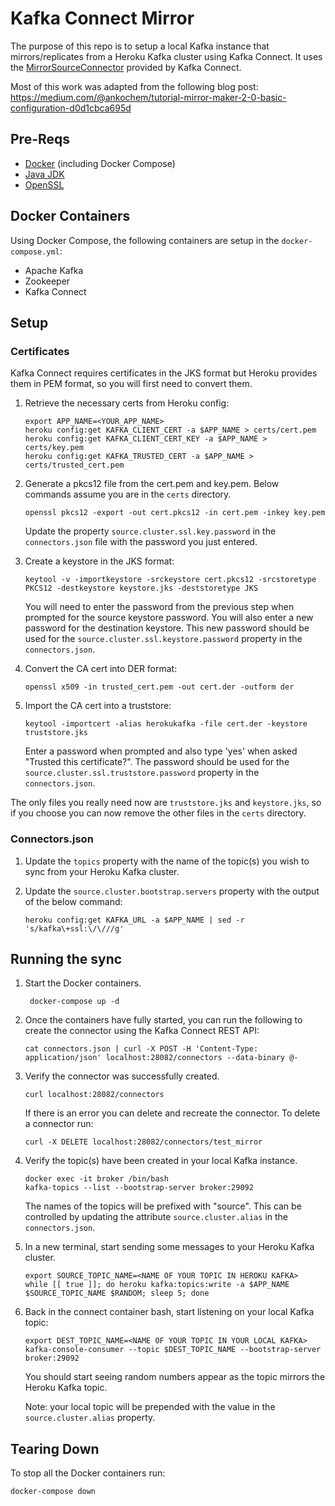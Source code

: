 # Kafka Connect Mirror

The purpose of this repo is to setup a local Kafka instance that mirrors/replicates from a Heroku Kafka cluster using Kafka Connect. It uses the [MirrorSourceConnector](https://github.com/apache/kafka/blob/trunk/connect/mirror/src/main/java/org/apache/kafka/connect/mirror/MirrorSourceConnector.java) provided by Kafka Connect.

Most of this work was adapted from the following blog post: https://medium.com/@ankochem/tutorial-mirror-maker-2-0-basic-configuration-d0d1cbca695d

## Pre-Reqs
* [Docker](https://www.docker.com/products/docker-desktop/) (including Docker Compose)
* [Java JDK](https://www.oracle.com/java/technologies/downloads/)
* [OpenSSL](https://www.openssl.org/)

## Docker Containers

Using Docker Compose, the following containers are setup in the `docker-compose.yml`:

* Apache Kafka
* Zookeeper
* Kafka Connect

## Setup

### Certificates
Kafka Connect requires certificates in the JKS format but Heroku provides them in PEM format, so you will first need to convert them.

1. Retrieve the necessary certs from Heroku config:
    ```
    export APP_NAME=<YOUR_APP_NAME>
    heroku config:get KAFKA_CLIENT_CERT -a $APP_NAME > certs/cert.pem
    heroku config:get KAFKA_CLIENT_CERT_KEY -a $APP_NAME > certs/key.pem
    heroku config:get KAFKA_TRUSTED_CERT -a $APP_NAME > certs/trusted_cert.pem
    ```

2. Generate a pkcs12 file from the cert.pem and key.pem. Below commands assume you are in the `certs` directory.

    ```
    openssl pkcs12 -export -out cert.pkcs12 -in cert.pem -inkey key.pem
    ```
    Update the property `source.cluster.ssl.key.password` in the `connectors.json` file with the password you just entered.

3. Create a keystore in the JKS format:
    ```
    keytool -v -importkeystore -srckeystore cert.pkcs12 -srcstoretype PKCS12 -destkeystore keystore.jks -deststoretype JKS
    ```
    You will need to enter the password from the previous step when prompted for the source keystore password. You will also enter a new password for the destination keystore. This new password should be used for the `source.cluster.ssl.keystore.password` property in the `connectors.json`.

4. Convert the CA cert into DER format:
    ```
    openssl x509 -in trusted_cert.pem -out cert.der -outform der
    ```

5. Import the CA cert into a truststore:
    ```
    keytool -importcert -alias herokukafka -file cert.der -keystore truststore.jks
    ```

    Enter a password when prompted and also type 'yes' when asked "Trusted this certificate?". The password should be used for the `source.cluster.ssl.truststore.password` property in the `connectors.json`.

The only files you really need now are `truststore.jks` and `keystore.jks`, so if you choose you can now remove the other files in the `certs` directory.

### Connectors.json

1. Update the `topics` property with the name of the topic(s) you wish to sync from your Heroku Kafka cluster.

2. Update the `source.cluster.bootstrap.servers` property with the output of the below command:
    ```
    heroku config:get KAFKA_URL -a $APP_NAME | sed -r 's/kafka\+ssl:\/\///g'
    ```

## Running the sync

1. Start the Docker containers.
   ```
    docker-compose up -d
    ```
2. Once the containers have fully started, you can run the following to create the connector using the Kafka Connect REST API:
    ```
    cat connectors.json | curl -X POST -H 'Content-Type: application/json' localhost:28082/connectors --data-binary @-
    ```
3. Verify the connector was successfully created.
    ```
    curl localhost:28082/connectors
    ```
    If there is an error you can delete and recreate the connector. To delete a connector run:
    ```
    curl -X DELETE localhost:28082/connectors/test_mirror
    ```

4. Verify the topic(s) have been created in your local Kafka instance.
    ```
    docker exec -it broker /bin/bash
    kafka-topics --list --bootstrap-server broker:29092
    ```
    The names of the topics will be prefixed with "source". This can be controlled by updating the attribute `source.cluster.alias` in the `connectors.json`.
5. In a new terminal, start sending some messages to your Heroku Kafka cluster.
    ```
    export SOURCE_TOPIC_NAME=<NAME OF YOUR TOPIC IN HEROKU KAFKA>
    while [[ true ]]; do heroku kafka:topics:write -a $APP_NAME $SOURCE_TOPIC_NAME $RANDOM; sleep 5; done
    ```
6. Back in the connect container bash, start listening on your local Kafka topic:
    ```
    export DEST_TOPIC_NAME=<NAME OF YOUR TOPIC IN YOUR LOCAL KAFKA>
    kafka-console-consumer --topic $DEST_TOPIC_NAME --bootstrap-server broker:29092
    ```
    You should start seeing random numbers appear as the topic mirrors the Heroku Kafka topic.

    Note: your local topic will be prepended with the value in the `source.cluster.alias` property.

## Tearing Down

To stop all the Docker containers run:

```
docker-compose down
```





